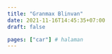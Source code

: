 ```yaml
---
title: "Granmax Blinvan"
date: 2021-11-16T14:45:35+07:00
draft: false

pages: ["car"] # halaman 
---
```


